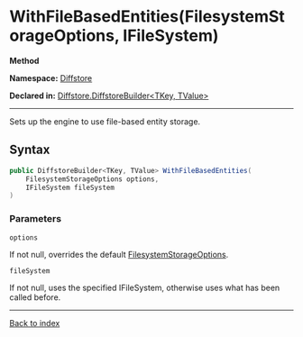 # WithFileBasedEntities(FilesystemStorageOptions, IFileSystem)

**Method**

**Namespace:** [Diffstore](Diffstore.md)

**Declared in:** [Diffstore.DiffstoreBuilder<TKey, TValue>](Diffstore.DiffstoreBuilder{TKey,TValue}.md)

------



Sets up the engine to use file-based entity storage.


## Syntax

```csharp
public DiffstoreBuilder<TKey, TValue> WithFileBasedEntities(
	FilesystemStorageOptions options,
	IFileSystem fileSystem
)
```

### Parameters

`options`


If not null, overrides the default [FilesystemStorageOptions](Diffstore.Entities.Filesystem.FilesystemStorageOptions.md).


`fileSystem`


If not null, uses the specified IFileSystem, otherwise uses
what has been called before.


------

[Back to index](index.md)